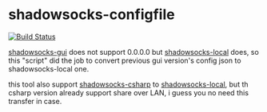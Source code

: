 shadowsocks-configfile
======================
[![Build Status](https://travis-ci.org/billzhuang/shadowsocks-config-convert.svg)](https://travis-ci.org/billzhuang/shadowsocks-config-convert)

[shadowsocks-gui](https://github.com/shadowsocks/shadowsocks-gui) does not support 0.0.0.0
but [shadowsocks-local](https://github.com/shadowsocks/shadowsocks-go) does, so this "script" did the job to convert previous gui version's config json to shadowsocks-local one.

this tool also support [shadowsocks-csharp](https://github.com/clowwindy/shadowsocks-csharp) to [shadowsocks-local](https://github.com/shadowsocks/shadowsocks-go), but th csharp version already support share over LAN, i guess you no need this transfer in case.
